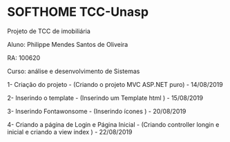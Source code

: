 # SOFTHOME TCC-Unasp
Projeto de TCC de imobiliária 

Aluno: Philippe Mendes Santos de Oliveira

RA: 100620 

Curso: análise e desenvolvimento de Sistemas

1- Criação do projeto - (Criando o projeto MVC ASP.NET puro) - 14/08/2019

2- Inserindo o template - (Inserindo um Template html ) - 15/08/2019

3- Inserindo Fontawonsome - (Inserindo ícones ) - 20/08/2019

4- Criando a página de Login e Página Inicial - (Criando controller longin e inicial e criando a view index ) - 22/08/2019

